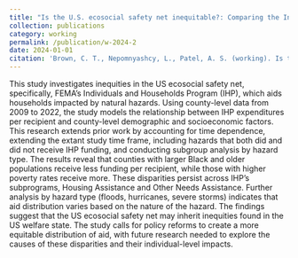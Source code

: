 ```yaml
---
title: "Is the U.S. ecosocial safety net inequitable?: Comparing the Individuals and Households and National Flood Insurance programs."
collection: publications
category: working
permalink: /publication/w-2024-2
date: 2024-01-01
citation: 'Brown, C. T., Nepomnyashcy, L., Patel, A. S. (working). Is the U.S. ecosocial safety net inequitable?: Comparing the Individuals and Households and National Flood Insurance programs.'
---
```


This study investigates inequities in the US ecosocial safety net, specifically, FEMA’s Individuals and Households Program (IHP), which aids households impacted by natural hazards. Using county-level data from 2009 to 2022, the study models the relationship between IHP expenditures per recipient and county-level demographic and socioeconomic factors. This research extends prior work by accounting for time dependence, extending the extant study time frame, including hazards that both did and did not receive IHP funding, and conducting subgroup analysis by hazard type. The results reveal that counties with larger Black and older populations receive less funding per recipient, while those with higher poverty rates receive more. These disparities persist across IHP’s subprograms, Housing Assistance and Other Needs Assistance. Further analysis by hazard type (floods, hurricanes, severe storms) indicates that aid distribution varies based on the nature of the hazard. The findings suggest that the US ecosocial safety net may inherit inequities found in the US welfare state. The study calls for policy reforms to create a more equitable distribution of aid, with future research needed to explore the causes of these disparities and their individual-level impacts.

